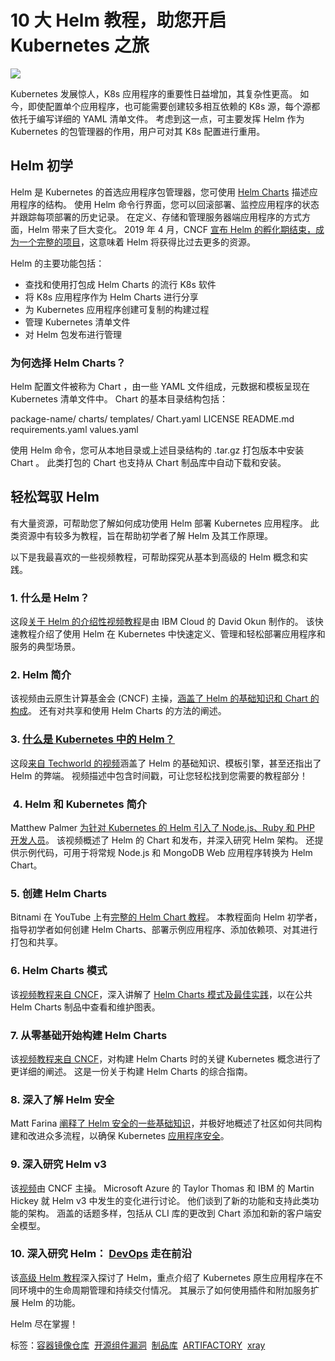 # 10 大 Helm 教程，助您开启 Kubernetes 之旅 
![](https://www.jfrogchina.com/wp-content/uploads/2020/08/HelmChartChampions-03.png)

Kubernetes 发展惊人，K8s 应用程序的重要性日益增加，其复杂性更高。 如今，即使配置单个应用程序，也可能需要创建较多相互依赖的 K8s 源，每个源都依托于编写详细的 YAML 清单文件。 考虑到这一点，可主要发挥 Helm 作为 Kubernetes 的包管理器的作用，用户可对其 K8s 配置进行重用。

Helm 初学
-------

Helm 是 Kubernetes 的首选应用程序包管理器，您可使用 [Helm Charts](https://www.jfrog.com/confluence/display/JFROG/Kubernetes+Helm+Chart+Repositories) 描述应用程序的结构。 使用 Helm 命令行界面，您可以回滚部署、监控应用程序的状态并跟踪每项部署的历史记录。 在定义、存储和管理服务器端应用程序的方式方面，Helm 带来了巨大变化。 2019 年 4 月，CNCF [宣布 Helm 的孵化期结束，成为一个完整的项目](https://www.cncf.io/announcement/2020/04/30/cloud-native-computing-foundation-announces-helm-graduation/)，这意味着 Helm 将获得比过去更多的资源。

Helm 的主要功能包括：

*   查找和使用打包成 Helm Charts 的流行 K8s 软件
*   将 K8s 应用程序作为 Helm Charts 进行分享
*   为 Kubernetes 应用程序创建可复制的构建过程
*   管理 Kubernetes 清单文件
*   对 Helm 包发布进行管理

### 为何选择 Helm Charts？

Helm 配置文件被称为 Chart ，由一些 YAML 文件组成，元数据和模板呈现在 Kubernetes 清单文件中。 Chart 的基本目录结构包括：

package-name/
  charts/
  templates/
  Chart.yaml
  LICENSE
  README.md
  requirements.yaml
  values.yaml

使用 Helm 命令，您可从本地目录或上述目录结构的 .tar.gz 打包版本中安装 Chart 。 此类打包的 Chart 也支持从 Chart 制品库中自动下载和安装。

轻松驾驭 Helm
---------

有大量资源，可帮助您了解如何成功使用 Helm 部署 Kubernetes 应用程序。 此类资源中有较多为教程，旨在帮助初学者了解 Helm 及其工作原理。

以下是我最喜欢的一些视频教程，可帮助探究从基本到高级的 Helm 概念和实践。

### 1\. 什么是 Helm？

这段[关于 Helm 的介绍性视频教程](https://u2c.oss-cn-beijing.aliyuncs.com/jfrog_video/blog-10-helm-tutorials-to-start-your-kubernetes-journey/jfrog_video/What%20is%20Helm_.mp4)是由 IBM Cloud 的 David Okun 制作的。 该快速教程介绍了使用 Helm 在 Kubernetes 中快速定义、管理和轻松部署应用程序和服务的典型场景。

### 2\. Helm 简介

该视频由云原生计算基金会 (CNCF) 主操，[涵盖了 Helm 的基础知识和 Chart 的构成](https://u2c.oss-cn-beijing.aliyuncs.com/jfrog_video/blog-10-helm-tutorials-to-start-your-kubernetes-journey/jfrog_video/An%20Introduction%20to%20Helm%20-%20Matt%20Farina%2C%20Samsung%20SDS%20%26%20Josh%20Dolitsky%2C%20Blood%20Orange.mp4)。 还有对共享和使用 Helm Charts 的方法的阐述。

### 3\. [什么是 Kubernetes 中的 Helm？](https://www.jfrogchina.com/knowledge-base/what-is-helm-in-kubernetes/)

这段[来自 Techworld 的视频](https://u2c.oss-cn-beijing.aliyuncs.com/jfrog_video/blog-10-helm-tutorials-to-start-your-kubernetes-journey/jfrog_video/What%20is%20Helm%20in%20Kubernetes_%20Helm%20and%20Helm%20Charts%20explained%20%20_%20Kubernetes%20Tutorial%2023.mp4)涵盖了 Helm 的基础知识、模板引擎，甚至还指出了 Helm 的弊端。 视频描述中包含时间戳，可让您轻松找到您需要的教程部分！

###  4\. Helm 和 Kubernetes 简介

Matthew Palmer [为针对 Kubernetes 的 Helm 引入了 Node.js、Ruby 和 PHP 开发人员](https://u2c.oss-cn-beijing.aliyuncs.com/jfrog_video/blog-10-helm-tutorials-to-start-your-kubernetes-journey/jfrog_video/Helm%20and%20Kubernetes%20Tutorial%20-%20Introduction.mp4)。 该视频概述了 Helm 的 Chart 和发布，并深入研究 Helm 架构。 还提供示例代码，可用于将常规 Node.js 和 MongoDB Web 应用程序转换为 Helm Chart。

### 5\. 创建 Helm Charts

Bitnami 在 YouTube 上有[完整的 Helm Chart 教程](https://u2c.oss-cn-beijing.aliyuncs.com/jfrog_video/blog-10-helm-tutorials-to-start-your-kubernetes-journey/jfrog_video/Create%20a%20Helm%20chart.mp4)。 本教程面向 Helm 初学者，指导初学者如何创建 Helm Charts、部署示例应用程序、添加依赖项、对其进行打包和共享。

### 6\. Helm Charts 模式

该[视频教程来自 CNCF](https://u2c.oss-cn-beijing.aliyuncs.com/jfrog_video/blog-10-helm-tutorials-to-start-your-kubernetes-journey/jfrog_video/Helm%20Chart%20Patterns%20%5BI%5D%20-%20Vic%20Iglesias%2C%20Google.mp4)，深入讲解了 [Helm Charts 模式及最佳实践](https://www.jfrogchina.com/blog/helm-charts-best-practices/)，以在公共 Helm Charts 制品中查看和维护图表。

### 7\. 从零基础开始构建 Helm Charts

该[视频教程来自 CNCF](https://u2c.oss-cn-beijing.aliyuncs.com/jfrog_video/blog-10-helm-tutorials-to-start-your-kubernetes-journey/jfrog_video/Building%20Helm%20Charts%20From%20the%20Ground%20Up_%20An%20Introduction%20to%20Kubernetes%20%5BI%5D%20-%20Amy%20Chen%2C%20Heptio.mp4)，对构建 Helm Charts 时的关键 Kubernetes 概念进行了更详细的阐述。 这是一份关于构建 Helm Charts 的综合指南。

### 8\. 深入了解 Helm 安全

Matt Farina [阐释了 Helm 安全的一些基础知识](https://u2c.oss-cn-beijing.aliyuncs.com/jfrog_video/blog-10-helm-tutorials-to-start-your-kubernetes-journey/jfrog_video/Webinar_%20Helm%20Security%20%E2%80%93%20A%20Look%20Below%20Deck.mp4)，并极好地概述了社区如何共同构建和改进众多流程，以确保 Kubernetes [应用程序安全](https://www.jfrogchina.com/xray/features/)。

### 9\. 深入研究 Helm v3

该[视频](https://u2c.oss-cn-beijing.aliyuncs.com/jfrog_video/blog-10-helm-tutorials-to-start-your-kubernetes-journey/jfrog_video/Helm%203%20Deep%20Dive%20-%20Taylor%20Thomas%2C%20Microsoft%20Azure%20%26%20Martin%20Hickey%2C%20IBM.mp4)由 CNCF 主操。 Microsoft Azure 的 Taylor Thomas 和 IBM 的 Martin Hickey 就 Helm v3 中发生的变化进行讨论。 他们谈到了新的功能和支持此类功能的架构。 涵盖的话题多样，包括从 CLI 库的更改到 Chart 添加和新的客户端安全模型。

### 10\. 深入研究 Helm： [DevOps](https://www.jfrogchina.com/) 走在前沿

该[高级 Helm 教程](https://u2c.oss-cn-beijing.aliyuncs.com/jfrog_video/blog-10-helm-tutorials-to-start-your-kubernetes-journey/jfrog_video/Delve%20into%20Helm_%20Advanced%20DevOps%20%5BI%5D%20-%20Lachlan%20Evenson%20%26%20Adam%20Reese%2C%20Deis.mp4)深入探讨了 Helm，重点介绍了 Kubernetes 原生应用程序在不同环境中的生命周期管理和持续交付情况。 其展示了如何使用插件和附加服务扩展 Helm 的功能。

Helm 尽在掌握！

标签：[容器镜像仓库](https://www.jfrogchina.com/container-registry/)  [开源组件漏洞](https://www.jfrogchina.com/xray/features/)  [制品库](https://www.jfrogchina.com/integration/maven-repository/)  [ARTIFACTORY](https://www.jfrogchina.com/artifactory/)  [xray](https://www.jfrogchina.com/xray/)